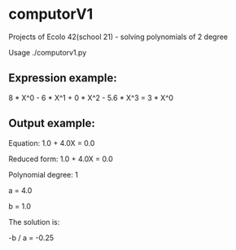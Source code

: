 # computorV1
Projects of Ecolo 42(school 21) - solving polynomials of 2 degree 

Usage ./computorv1.py <expression>
  
## Expression example:
8 * X^0 - 6 * X^1 + 0 * X^2 - 5.6 * X^3 = 3 * X^0




## Output example:

Equation: 1.0 + 4.0X = 0.0

Reduced form: 1.0 + 4.0X = 0.0

Polynomial degree: 1

a = 4.0

b = 1.0

The solution is:

-b / a = -0.25
